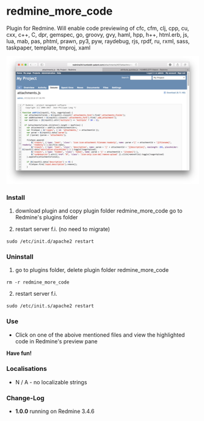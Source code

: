 # redmine_more_code
Plugin for Redmine. Will enable code previewing of cfc, cfm, clj, cpp, cu, cxx, c++, C, dpr, gemspec, go, groovy, gvy, haml, hpp, h++, html.erb, js, lua, mab, pas, phtml, prawn, py3, pyw, raydebug, rjs, rpdf, ru, rxml, sass, taskpaper, template, tmproj, xaml

![PNG that represents a quick overview](/doc/Overview.png)
  
### Install

1. download plugin and copy plugin folder redmine_more_code go to Redmine's plugins folder 

2. restart server f.i. (no need to migrate)

`sudo /etc/init.d/apache2 restart`

### Uninstall

1. go to plugins folder, delete plugin folder redmine_more_code

`rm -r redmine_more_code`

2. restart server f.i.  

`sudo /etc/init.s/apache2 restart`

### Use

* Click on one of the aboive mentioned files and view the highlighted code in Redmine's preview pane

**Have fun!**

### Localisations

* N / A - no localizable strings

### Change-Log

* **1.0.0** running on Redmine 3.4.6
